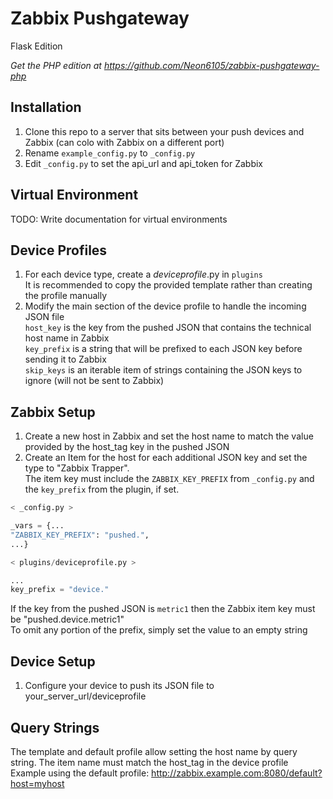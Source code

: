 # Zabbix Pushgateway
Flask Edition

_Get the PHP edition at https://github.com/Neon6105/zabbix-pushgateway-php_

## Installation
1. Clone this repo to a server that sits between your push devices and Zabbix (can colo with Zabbix on a different port)  
1. Rename `example_config.py` to `_config.py`  
1. Edit `_config.py` to set the api_url and api_token for Zabbix

## Virtual Environment
TODO: Write documentation for virtual environments  

## Device Profiles
1. For each device type, create a _deviceprofile_.py in `plugins`  
   It is recommended to copy the provided template rather than creating the profile manually  
1. Modify the main section of the device profile to handle the incoming JSON file  
`host_key` is the key from the pushed JSON that contains the technical host name in Zabbix  
`key_prefix` is a string that will be prefixed to each JSON key before sending it to Zabbix  
`skip_keys` is an iterable item of strings containing the JSON keys to ignore (will not be sent to Zabbix)  

## Zabbix Setup
1. Create a new host in Zabbix and set the host name to match the value provided by the host_tag key in the pushed JSON  
1. Create an Item for the host for each additional JSON key and set the type to "Zabbix Trapper".  
The item key must include the `ZABBIX_KEY_PREFIX` from `_config.py` and the `key_prefix` from the plugin, if set.  
```python
< _config.py >

_vars = {...
"ZABBIX_KEY_PREFIX": "pushed.",
...}
```
```python
< plugins/deviceprofile.py >

...
key_prefix = "device."
```
If the key from the pushed JSON is `metric1` then the Zabbix item key must be "pushed.device.metric1"  
To omit any portion of the prefix, simply set the value to an empty string  

## Device Setup
1. Configure your device to push its JSON file to your_server_url/deviceprofile

## Query Strings
The template and default profile allow setting the host name by query string. The item name must match the host_tag in the device profile  
Example using the default profile: http://zabbix.example.com:8080/default?host=myhost
